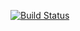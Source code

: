 [![Build Status](https://travis-ci.com/RamonOga/job4j_threads.svg?branch=master)](https://travis-ci.com/RamonOga/job4j_threads)
